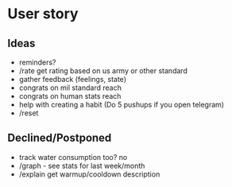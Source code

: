 # User story

## Ideas

* reminders?
* /rate get rating based on us army or other standard
* gather feedback (feelings, state)
* congrats on mil standard reach
* congrats on human stats reach
* help with creating a habit (Do 5 pushups if you open telegram)
* /reset

## Declined/Postponed

* track water consumption too? no
* /graph - see stats for last week/month
* /explain get warmup/cooldown description
